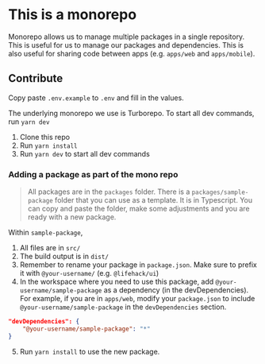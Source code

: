 # This is a monorepo

Monorepo allows us to manage multiple packages in a single repository. This is useful for us to manage our packages and dependencies. This is also useful for sharing code between apps (e.g. `apps/web` and `apps/mobile`).

## Contribute

Copy paste `.env.example` to `.env` and fill in the values.

The underlying monorepo we use is Turborepo. To start all dev commands, run `yarn dev`

1.  Clone this repo
2.  Run `yarn install`
3.  Run `yarn dev` to start all dev commands

### Adding a package as part of the mono repo

> All packages are in the `packages` folder.
> There is a `packages/sample-package` folder that you can use as a template. It is in Typescript. You can copy and paste the folder, make some adjustments and you are ready with a new package.

Within `sample-package`,

1.  All files are in `src/`
2.  The build output is in `dist/`
3.  Remember to rename your package in `package.json`. Make sure to prefix it with `@your-username/` (e.g. `@lifehack/ui`)
4.  In the workspace where you need to use this package, add `@your-username/sample-package` as a dependency (in the devDependencies). For example, if you are in `apps/web`, modify your `package.json` to include `@your-username/sample-package` in the `devDependencies` section.

```json
"devDependencies": {
    "@your-username/sample-package": "*"
}
```

5. Run `yarn install` to use the new package.
